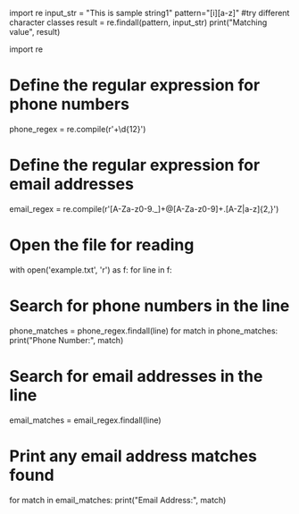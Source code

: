 import re
input_str = "This is sample string1"
pattern="[i][a-z]" #try different character classes
result = re.findall(pattern, input_str)
print("Matching value", result)




import re
# Define the regular expression for phone numbers
phone_regex = re.compile(r'\+\d{12}')
# Define the regular expression for email addresses
email_regex = re.compile(r'[A-Za-z0-9._]+@[A-Za-z0-9]+\.[A-Z|a-z]{2,}')
# Open the file for reading
with open('example.txt', 'r') as f:
for line in f:
 # Search for phone numbers in the line
 phone_matches = phone_regex.findall(line)
 for match in phone_matches:
 print("Phone Number:", match)
 # Search for email addresses in the line
 email_matches = email_regex.findall(line)
 # Print any email address matches found
 for match in email_matches:
 print("Email Address:", match)
